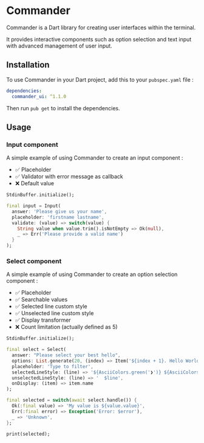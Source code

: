 # Commander

Commander is a Dart library for creating user interfaces within the terminal.

It provides interactive components such as option selection and text input with advanced management of
user input.

## Installation

To use Commander in your Dart project, add this to your `pubspec.yaml` file :
```yaml
dependencies:
  commander_ui: ^1.1.0
```

Then run `pub get` to install the dependencies.

## Usage

### Input component

A simple example of using Commander to create an input component :

- ✅ Placeholder
- ✅ Validator with error message as callback 
- ❌ Default value

```dart
StdinBuffer.initialize();

final input = Input(
  answer: 'Please give us your name',
  placeholder: 'firstname lastname',
  validate: (value) => switch(value) {
    String value when value.trim().isNotEmpty => Ok(null),
    _ => Err('Please provide a valid name')
  }
);
```

### Select component
A simple example of using Commander to create an option selection component :

- ✅ Placeholder
- ✅ Searchable values
- ✅ Selected line custom style
- ✅ Unselected line custom style
- ✅ Display transformer
- ❌ Count limitation (actually defined as 5)

```dart
StdinBuffer.initialize();

final select = Select(
  answer: "Please select your best hello",
  options: List.generate(20, (index) => Item('${index + 1}. Hello World', index + 1)),
  placeholder: 'Type to filter',
  selectedLineStyle: (line) => '${AsciiColors.green('❯')} ${AsciiColors.lightCyan(line)}',
  unselectedLineStyle: (line) => '  $line',
  onDisplay: (item) => item.name
);

final selected = switch(await select.handle()) {
  Ok(:final value) => 'My value is ${value.value}',
  Err(:final error) => Exception('Error: $error'),
  _ => 'Unknown',
};

print(selected);
```

